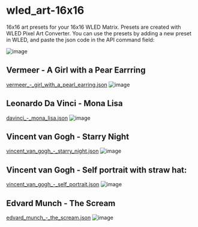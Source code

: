 # wled_art-16x16
16x16 art presets for your 16x16 WLED Matrix.
Presets are created with WLED Pixel Art Converter. You can use the presets by adding  a new preset in WLED, and paste the json code in the API command field:

![image](https://github.com/user-attachments/assets/d19ca350-6e91-4b95-93dc-d24de8b8faf2)



## Vermeer - A Girl with a Pear Earrring
[vermeer_-_girl_with_a_pearl_earring.json](vermeer_-_girl_with_a_pearl_earring.json)
![image](https://github.com/user-attachments/assets/1cc2a402-76f1-48ae-9d53-78e9a28c929b)

## Leonardo Da Vinci - Mona Lisa
[davinci_-_mona_lisa.json](davinci_-_mona_lisa.json)
![image](https://github.com/user-attachments/assets/849245c0-032f-44db-aa6e-3313a31dfeab)

## Vincent van Gogh - Starry Night
[vincent_van_gogh_-_starry_night.json](vincent_van_gogh_-_starry_night.json)
![image](https://github.com/user-attachments/assets/316ec0a5-77c2-4042-bb1a-1d9381631130)

## Vincent van Gogh - Self portrait with straw hat:
[vincent_van_gogh_-_self_portrait.json](vincent_van_gogh_-_self_portrait.json)
![image](https://github.com/user-attachments/assets/dd37f827-fc43-4173-9912-5535779af6ca)


## Edvard Munch - The Scream
[edvard_munch_-_the_scream.json](edvard_munch_-_the_scream.json)
![image](https://github.com/user-attachments/assets/22f9a303-b6fa-41b8-a74d-16a19d73893b)
